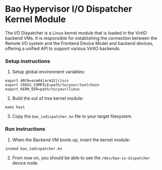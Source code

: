 # Bao Hypervisor I/O Dispatcher Kernel Module

The I/O Dispatcher is a Linux kernel module that is loaded in the VirtIO backend VMs.
It is responsible for establishing the connection between the Remote I/O system and the Frontend Device Model and backend devices, offering a unified API to support various VirtIO backends.

### Setup instructions

1. Setup global environment variables:
```
export ARCH=arm64|arm32|riscv
export CROSS_COMPILE=path/to/your/toolchain
export KERN_DIR=path/to/your/linux
```

2. Build the out of tree kernel module:
```
make host
```

3. Copy the `bao_iodispatcher.ko` file to your target filesystem.

### Run instructions

1. When the Backend VM boots up, insert the kernel module:
```
insmod bao_iodispatcher.ko
```

2. From now on, you should be able to see the `/dev/bao-io-dispatcher` device node.